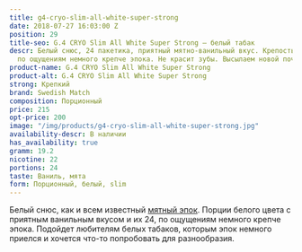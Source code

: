 ```yaml
---
title: g4-cryo-slim-all-white-super-strong
date: 2018-07-27 16:03:00 Z
position: 29
title-seo: G.4 CRYO Slim All White Super Strong — белый табак
descr: Белый снюс, 24 пакетика, приятный мятно-ванильный вкус. Крепость 22 мг никотина,
  по ощущениям немного крепче эпока. Не красит зубы. Высылаем новой почтой
product-name: G.4 CRYO Slim All White Super Strong
product-alt: G.4 CRYO Slim All White Super Strong
strong: Крепкий
brand: Swedish Match
composition: Порционный
price: 215
opt-price: 200
image: "/img/products/g4-cryo-slim-all-white-super-strong.jpg"
availability-descr: В наличии
has_availability: true
gramm: 19.2
nicotine: 22
portions: 24
taste: Ваниль, мята
form: Порционный, белый, slim
---
```


Белый снюс, как и всем известный [мятный эпок](/epok-strong-ice-cool-mint). Порции белого цвета с приятным ванильным вкусом и их 24, по ощущениям немного крепче эпока.
Подойдет любителям белых табаков, которым эпок немного приелся и хочется что-то попробовать для разнообразия. 